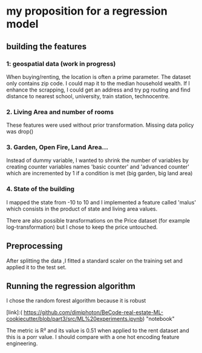 # my proposition for a regression model

## building the features

### 1: geospatial data (work in progress)



When buying/renting, the location is often a prime parameter. The dataset only contains zip code. I could map it to the median household wealth. If I enhance the scrapping, I could get an address and try pg routing and find distance to nearest school, university, train station, technocentre.

###  2. Living Area and number of rooms



These features were used without prior transformation. Missing data policy was drop()



### 3. Garden, Open Fire, Land Area...



Instead of dummy variable, I wanted to shrink the number of variables by creating counter variables names 'basic counter' and 'advanced counter' which are incremented by 1 if a condition is met (big garden, big land area)



### 4. State of the building



I mapped the state from -10 to 10 and I implemented a feature called 'malus' which consists in the product of state and living area values.

There are also possible transformations on the Price dataset (for example log-transformation) but I chose to keep the price untouched.



## Preprocessing



After splitting the data ,I fitted a standard scaler on the training set and applied it to the test set. 



## Running the regression algorithm





I chose the random forest algorithm because it is robust

[link]:( https://github.com/dimiphoton/BeCode-real-estate-ML-cookiecutter/blob/part3/src/ML%20experiments.ipynb)	"notebook"

The metric is R² and its value is 0.51 when applied to the rent dataset and this is a porr value. I should compare with a one hot encoding feature engineering.



